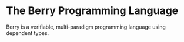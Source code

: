 # The Berry Programming Language
Berry is a verifiable, multi-paradigm programming language using dependent types.
